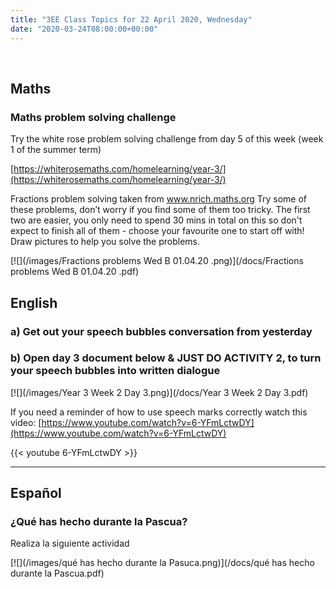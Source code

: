 ```yaml
---
title: "3EE Class Topics for 22 April 2020, Wednesday"
date: "2020-03-24T08:00:00+00:00"
---
```


&nbsp;

## Maths

### Maths problem solving challenge

Try the white rose problem solving challenge from day 5 of this week (week 1 of the summer term)

[https://whiterosemaths.com/homelearning/year-3/](https://whiterosemaths.com/homelearning/year-3/)

Fractions problem solving taken from www.nrich.maths.org
Try some of these problems, don’t worry if you find some of them too tricky. The first two are easier, you only need to spend 30 mins in total on this so don't expect to finish all of them - choose your favourite one to start off with! Draw pictures to help you solve the problems.

[![](/images/Fractions problems Wed B 01.04.20 .png)](/docs/Fractions problems Wed B 01.04.20 .pdf)

## English

### a) Get out your speech bubbles conversation from yesterday

### b) Open day 3 document below & JUST DO ACTIVITY 2, to turn your speech bubbles into written dialogue

[![](/images/Year 3 Week 2 Day 3.png)](/docs/Year 3 Week 2 Day 3.pdf)


If you need a reminder of how to use speech marks correctly watch this video: [https://www.youtube.com/watch?v=6-YFmLctwDY](https://www.youtube.com/watch?v=6-YFmLctwDY)

{{< youtube 6-YFmLctwDY >}}

<hr>

## Español

### ¿Qué has hecho durante la Pascua?

Realiza la siguiente actividad

[![](/images/qué has hecho durante la Pasuca.png)](/docs/qué has hecho durante la Pascua.pdf)


<br/>
<br/>

